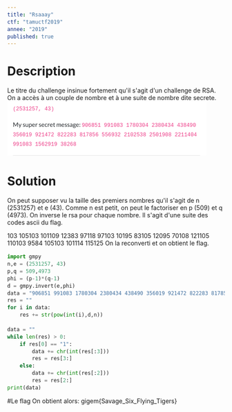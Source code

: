 ```yaml
---
title: "Rsaaay"
ctf: "tamuctf2019"
annee: "2019"
published: true
---
```

# Description
Le titre du challenge insinue fortement qu'il s'agit d'un challenge de RSA. On a accès à un couple de nombre et à une suite de nombre dite secrete.
![Rsaaay](/assets/images/tamuctf2019_rsaaay.png)

# Solution
 On peut supposer vu la taille des premiers nombres qu'il s'agit de n (2531257) et e (43). Comme n est petit, on peut le factoriser en p (509) et q (4973). On inverse le rsa pour chaque nombre. Il s'agit d'une suite des codes ascii du flag.

103 105103 101109 12383 97118 97103 10195 83105 12095 70108 121105 110103 9584 105103 101114 115125
On la reconverti et on obtient le flag.

```python
import gmpy
n,e = (2531257, 43)
p,q = 509,4973
phi = (p-1)*(q-1)
d = gmpy.invert(e,phi)
data = "906851 991083 1780304 2380434 438490 356019 921472 822283 817856 556932 2102538 2501908 2211404 991083 1562919 38268".split(" ")
res = ""
for i in data:
	res += str(pow(int(i),d,n))

data = ""
while len(res) > 0:
	if res[0] == "1":
		data += chr(int(res[:3]))
		res = res[3:]
	else:
		data += chr(int(res[:2]))
		res = res[2:]
print(data)
```
#Le flag
On obtient alors: gigem{Savage_Six_Flying_Tigers}
